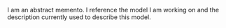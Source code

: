 I am an abstract memento. I reference the model I am working on and the description currently used to describe this model.